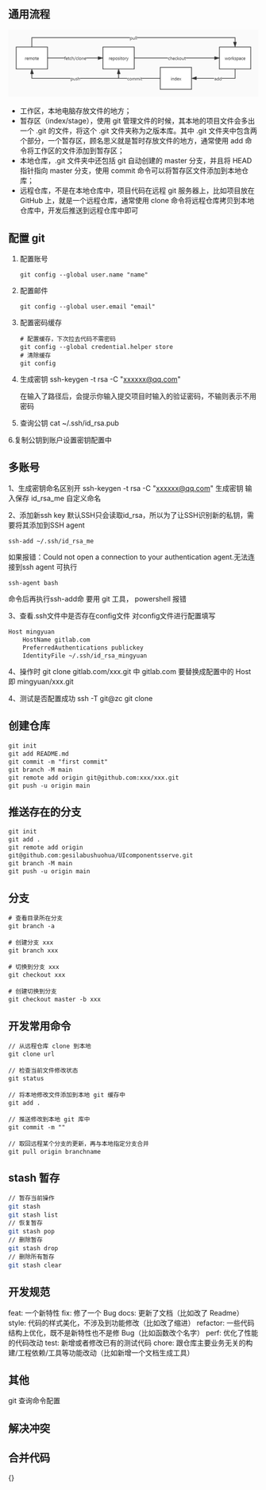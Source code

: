 ## 通用流程

![.\images\git.jpg](.\images\git.jpg)

- 工作区，本地电脑存放文件的地方；
- 暂存区（index/stage），使用 git 管理文件的时候，其本地的项目文件会多出一个 .git 的文件，将这个 .git 文件夹称为之版本库。其中 .git 文件夹中包含两个部分，一个暂存区，顾名思义就是暂时存放文件的地方，通常使用 add 命令将工作区的文件添加到暂存区；
- 本地仓库，.git 文件夹中还包括 git 自动创建的 master 分支，并且将 HEAD 指针指向 master 分支，使用 commit 命令可以将暂存区文件添加到本地仓库；
- 远程仓库，不是在本地仓库中，项目代码在远程 git 服务器上，比如项目放在 GitHub 上，就是一个远程仓库，通常使用 clone 命令将远程仓库拷贝到本地仓库中，开发后推送到远程仓库中即可 

## 配置 git

1. 配置账号

   ```
   git config --global user.name "name"
   ```

2. 配置邮件
   ```
   git config --global user.email "email"
   ```

3. 配置密码缓存

   ```
   # 配置缓存，下次拉去代码不需密码
   git config --global credential.helper store
   # 清除缓存
   git config
   ```

4. 生成密钥
   ssh-keygen -t rsa -C "xxxxxx@qq.com"
   
   在输入了路径后，会提示你输入提交项目时输入的验证密码，不输则表示不用密码

5. 查询公钥
   cat ~/.ssh/id_rsa.pub
   

6.复制公钥到账户设置密钥配置中

## 多账号
1、生成密钥命名区别开
ssh-keygen -t rsa -C "xxxxxx@qq.com" 生成密钥
输入保存 id_rsa_me 自定义命名

2、添加新ssh key
默认SSH只会读取id_rsa，所以为了让SSH识别新的私钥，需要将其添加到SSH agent
```
ssh-add ~/.ssh/id_rsa_me
```
如果报错：Could not open a connection to your authentication agent.无法连接到ssh agent
可执行
```
ssh-agent bash
```
命令后再执行ssh-add命
要用 git 工具， powershell 报错

3、查看.ssh文件中是否存在config文件
对config文件进行配置填写
```
Host mingyuan
    HostName gitlab.com
    PreferredAuthentications publickey
    IdentityFile ~/.ssh/id_rsa_mingyuan
```

4、操作时
git clone gitlab.com/xxx.git 
中 gitlab.com 要替换成配置中的 Host  即 mingyuan/xxx.git

4、测试是否配置成功
ssh -T git@zc
git clone

## 创建仓库

```
git init
git add README.md
git commit -m "first commit"
git branch -M main
git remote add origin git@github.com:xxx/xxx.git
git push -u origin main
```

## 推送存在的分支

```
git init
git add .
git remote add origin git@github.com:gesilabushuohua/UIcomponentsserve.git
git branch -M main
git push -u origin main
```




## 分支

```
# 查看目录所在分支
git branch -a

# 创建分支 xxx
git branch xxx

# 切换到分支 xxx
git checkout xxx

# 创建切换到分支
git checkout master -b xxx
```



## 开发常用命令
```
// 从远程仓库 clone 到本地
git clone url

// 检查当前文件修改状态
git status

// 将本地修改文件添加到本地 git 缓存中
git add .

// 推送修改到本地 git 库中
git commit -m ""

// 取回远程某个分支的更新，再与本地指定分支合并
git pull origin branchname
```

## stash 暂存
```bash
// 暂存当前操作
git stash
git stash list
// 恢复暂存
git stash pop
// 删除暂存
git stash drop
// 删除所有暂存
git stash clear
```

## 开发规范
feat: 一个新特性
fix: 修了一个 Bug
docs: 更新了文档（比如改了 Readme）
style: 代码的样式美化，不涉及到功能修改（比如改了缩进）
refactor: 一些代码结构上优化，既不是新特性也不是修 Bug（比如函数改个名字）
perf: 优化了性能的代码改动
test: 新增或者修改已有的测试代码
chore: 跟仓库主要业务无关的构建/工程依赖/工具等功能改动（比如新增一个文档生成工具）

## 其他

git  查询命令配置

## 解决冲突

## 合并代码









































{}
